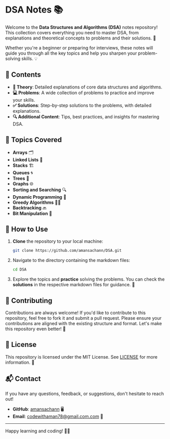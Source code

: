 
# DSA Notes 📚

Welcome to the **Data Structures and Algorithms (DSA)** notes repository! This collection covers everything you need to master DSA, from explanations and theoretical concepts to problems and their solutions. 🚀

Whether you're a beginner or preparing for interviews, these notes will guide you through all the key topics and help you sharpen your problem-solving skills. 💡

## 📂 Contents

- **📖 Theory**: Detailed explanations of core data structures and algorithms.
- **💻 Problems**: A wide collection of problems to practice and improve your skills.
- **✅ Solutions**: Step-by-step solutions to the problems, with detailed explanations.
- **🔍 Additional Content**: Tips, best practices, and insights for mastering DSA.

## 🧠 Topics Covered

- **Arrays** 🗂️
- **Linked Lists** 🔗
- **Stacks** 🏗️
- **Queues** 🌀
- **Trees** 🌳
- **Graphs** 🌐
- **Sorting and Searching** 🔍
- **Dynamic Programming** 🔄
- **Greedy Algorithms** 🏃‍♂️
- **Backtracking** 🔙
- **Bit Manipulation** 💾

## 🚀 How to Use

1. **Clone** the repository to your local machine:
   ```bash
   git clone https://github.com/amansachann/DSA.git
   ```

2. Navigate to the directory containing the markdown files:
   ```bash
   cd DSA
   ```

3. Explore the topics and **practice** solving the problems. You can check the **solutions** in the respective markdown files for guidance. 📘

## 🤝 Contributing

Contributions are always welcome! If you'd like to contribute to this repository, feel free to fork it and submit a pull request. Please ensure your contributions are aligned with the existing structure and format. Let's make this repository even better! 💪

## 📜 License

This repository is licensed under the MIT License. See [LICENSE](LICENSE) for more information. 📝

## 📬 Contact

If you have any questions, feedback, or suggestions, don't hesitate to reach out!

- **GitHub**: [amansachann](https://github.com/amansachann) 🖥️
- **Email**: codewithaman78@gmail.com.com 📧

---
Happy learning and coding! 🎉😊
